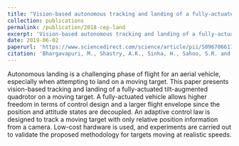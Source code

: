 ```yaml
---
title: "Vision-based autonomous tracking and landing of a fully-actuated rotorcraft"
collection: publications
permalink: /publication/2018-cep-land
excerpt: 'Vision-based autonomous tracking and landing of a fully-actuated rotorcraft'
date: 2019-06-02
paperurl: 'https://www.sciencedirect.com/science/article/pii/S0967066118306415'
citation: 'Bhargavapuri, M., Shastry, A.K., Sinha, H., Sahoo, S.R. and Kothari, M., (2019, August). &quot;Vision-based autonomous tracking and landing of a fully-actuated rotorcraft.&quot; <i>  Control Engineering Practice (CEP) </i>. vol. 89, (pp. 113-129), doi: 10.1016/j.conengprac.2019.05.015'
---
```

Autonomous landing is a challenging phase of flight for an aerial vehicle, especially when attempting to land on a moving target. This paper presents vision-based tracking and landing of a fully-actuated tilt-augmented quadrotor on a moving target. A fully-actuated vehicle allows higher freedom in terms of control design and a larger flight envelope since the position and attitude states are decoupled. An adaptive control law is designed to track a moving target with only relative position information from a camera. Low-cost hardware is used, and experiments are carried out to validate the proposed methodology for targets moving at realistic speeds.
